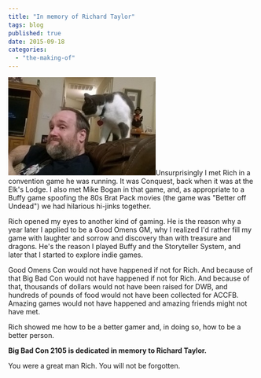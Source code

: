 ```yaml
---
title: "In memory of Richard Taylor"
tags: blog
published: true
date: 2015-09-18
categories: 
  - "the-making-of"
---
```


[![1655658_10152889629656661_8885726089387596555_o](/images/1655658_10152889629656661_8885726089387596555_o-300x200.jpg)](/images/1655658_10152889629656661_8885726089387596555_o.jpg)Unsurprisingly I met Rich in a convention game he was running. It was Conquest, back when it was at the Elk's Lodge. I also met Mike Bogan in that game, and, as appropriate to a Buffy game spoofing the 80s Brat Pack movies (the game was "Better off Undead") we had hilarious hi-jinks together.

Rich opened my eyes to another kind of gaming. He is the reason why a year later I applied to be a Good Omens GM, why I realized I'd rather fill my game with laughter and sorrow and discovery than with treasure and dragons. He's the reason I played Buffy and the Storyteller System, and later that I started to explore indie games.

Good Omens Con would not have happened if not for Rich. And because of that Big Bad Con would not have happened if not for Rich. And because of that, thousands of dollars would not have been raised for DWB, and hundreds of pounds of food would not have been collected for ACCFB. Amazing games would not have happened and amazing friends might not have met.

Rich showed me how to be a better gamer and, in doing so, how to be a better person.

**Big Bad Con 2105 is dedicated in memory to Richard Taylor.**

You were a great man Rich. You will not be forgotten.

